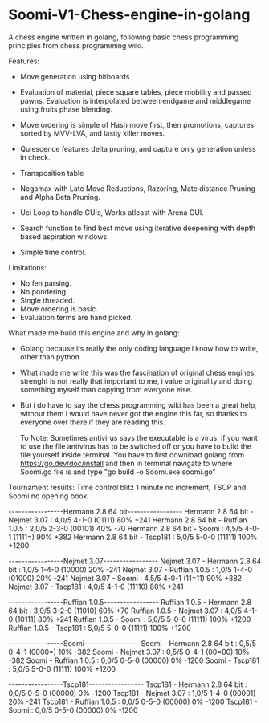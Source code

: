 # Soomi-V1-Chess-engine-in-golang
A chess engine written in golang, following basic chess programming principles from chess programming wiki.

Features:

- Move generation using bitboards

- Evaluation of material, piece square tables, piece mobility and passed pawns.
  Evaluation is interpolated between endgame and middlegame using fruits phase blending.

- Move ordering is simple of Hash move first, then promotions, captures sorted by MVV-LVA, and lastly killer moves.

- Quiescence features delta pruning, and capture only generation unless in check.

- Transposition table

- Negamax with Late Move Reductions, Razoring, Mate distance Pruning and Alpha Beta Pruning.

- Uci Loop to handle GUIs, Works atleast with Arena GUI.

- Search function to find best move using iterative deepening with depth based aspiration windows.

- Simple time control.

Limitations:

- No fen parsing.
- No pondering.
- Single threaded.
- Move ordering is basic.
- Evaluation terms are hand picked.

What made me build this engine and why in golang:

- Golang because its really the only coding language i know how to write, other than python.
- What made me write this was the fascination of original chess engines, strenght is not really that important to me, i value originality and doing something myself than copying from everyone else.
- But i do have to say the chess programming wiki has been a great help, without them i would have never got the engine this far, so thanks to everyone over there if they are reading this.

  To Note: Sometimes antivirus says the executable is a virus, if you want to use the file antivirus has to be switched off or you have to build the file yourself inside terminal.
  You have to first download golang from https://go.dev/doc/install and then in terminal navigate to where Soomi.go file is and type "go build -o Soomi.exe soomi.go" 

Tournament results:
Time control blitz 1 minute no increment, TSCP and Soomi no opening book

-----------------Hermann 2.8 64 bit-----------------
Hermann 2.8 64 bit - Nejmet 3.07   : 4,0/5 4-1-0 (01111)  80%  +241
Hermann 2.8 64 bit - Ruffian 1.0.5 : 2,0/5 2-3-0 (00101)  40%   -70
Hermann 2.8 64 bit - Soomi         : 4,5/5 4-0-1 (1111=)  90%  +382
Hermann 2.8 64 bit - Tscp181       : 5,0/5 5-0-0 (11111) 100% +1200

-----------------Nejmet 3.07-----------------
Nejmet 3.07 - Hermann 2.8 64 bit   : 1,0/5 1-4-0 (10000)  20%  -241
Nejmet 3.07 - Ruffian 1.0.5        : 1,0/5 1-4-0 (01000)  20%  -241
Nejmet 3.07 - Soomi                : 4,5/5 4-0-1 (11=11)  90%  +382
Nejmet 3.07 - Tscp181              : 4,0/5 4-1-0 (11110)  80%  +241

-----------------Ruffian 1.0.5-----------------
Ruffian 1.0.5 - Hermann 2.8 64 bit : 3,0/5 3-2-0 (11010)  60%   +70
Ruffian 1.0.5 - Nejmet 3.07        : 4,0/5 4-1-0 (10111)  80%  +241
Ruffian 1.0.5 - Soomi              : 5,0/5 5-0-0 (11111) 100% +1200
Ruffian 1.0.5 - Tscp181            : 5,0/5 5-0-0 (11111) 100% +1200

-----------------Soomi-----------------
Soomi - Hermann 2.8 64 bit         : 0,5/5 0-4-1 (0000=)  10%  -382
Soomi - Nejmet 3.07                : 0,5/5 0-4-1 (00=00)  10%  -382
Soomi - Ruffian 1.0.5              : 0,0/5 0-5-0 (00000)   0% -1200
Soomi - Tscp181                    : 5,0/5 5-0-0 (11111) 100% +1200

-----------------Tscp181-----------------
Tscp181 - Hermann 2.8 64 bit       : 0,0/5 0-5-0 (00000)   0% -1200
Tscp181 - Nejmet 3.07              : 1,0/5 1-4-0 (00001)  20%  -241
Tscp181 - Ruffian 1.0.5            : 0,0/5 0-5-0 (00000)   0% -1200
Tscp181 - Soomi                    : 0,0/5 0-5-0 (00000)   0% -1200
